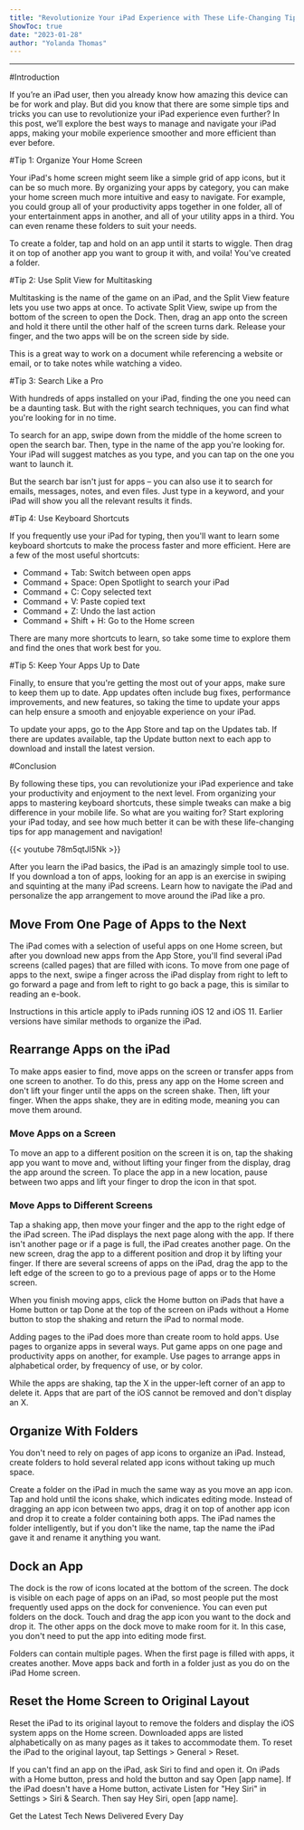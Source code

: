 ```yaml
---
title: "Revolutionize Your iPad Experience with These Life-Changing Tips for App Management and Navigation!"
ShowToc: true 
date: "2023-01-28"
author: "Yolanda Thomas"
---
```

*****
#Introduction

If you’re an iPad user, then you already know how amazing this device can be for work and play. But did you know that there are some simple tips and tricks you can use to revolutionize your iPad experience even further? In this post, we’ll explore the best ways to manage and navigate your iPad apps, making your mobile experience smoother and more efficient than ever before. 

#Tip 1: Organize Your Home Screen 

Your iPad's home screen might seem like a simple grid of app icons, but it can be so much more. By organizing your apps by category, you can make your home screen much more intuitive and easy to navigate. For example, you could group all of your productivity apps together in one folder, all of your entertainment apps in another, and all of your utility apps in a third. You can even rename these folders to suit your needs. 

To create a folder, tap and hold on an app until it starts to wiggle. Then drag it on top of another app you want to group it with, and voila! You've created a folder. 

#Tip 2: Use Split View for Multitasking 

Multitasking is the name of the game on an iPad, and the Split View feature lets you use two apps at once. To activate Split View, swipe up from the bottom of the screen to open the Dock. Then, drag an app onto the screen and hold it there until the other half of the screen turns dark. Release your finger, and the two apps will be on the screen side by side. 

This is a great way to work on a document while referencing a website or email, or to take notes while watching a video. 

#Tip 3: Search Like a Pro 

With hundreds of apps installed on your iPad, finding the one you need can be a daunting task. But with the right search techniques, you can find what you're looking for in no time. 

To search for an app, swipe down from the middle of the home screen to open the search bar. Then, type in the name of the app you're looking for. Your iPad will suggest matches as you type, and you can tap on the one you want to launch it. 

But the search bar isn't just for apps – you can also use it to search for emails, messages, notes, and even files. Just type in a keyword, and your iPad will show you all the relevant results it finds. 

#Tip 4: Use Keyboard Shortcuts 

If you frequently use your iPad for typing, then you'll want to learn some keyboard shortcuts to make the process faster and more efficient. Here are a few of the most useful shortcuts: 

- Command + Tab: Switch between open apps 
- Command + Space: Open Spotlight to search your iPad 
- Command + C: Copy selected text 
- Command + V: Paste copied text 
- Command + Z: Undo the last action 
- Command + Shift + H: Go to the Home screen 

There are many more shortcuts to learn, so take some time to explore them and find the ones that work best for you. 

#Tip 5: Keep Your Apps Up to Date 

Finally, to ensure that you're getting the most out of your apps, make sure to keep them up to date. App updates often include bug fixes, performance improvements, and new features, so taking the time to update your apps can help ensure a smooth and enjoyable experience on your iPad. 

To update your apps, go to the App Store and tap on the Updates tab. If there are updates available, tap the Update button next to each app to download and install the latest version. 

#Conclusion 

By following these tips, you can revolutionize your iPad experience and take your productivity and enjoyment to the next level. From organizing your apps to mastering keyboard shortcuts, these simple tweaks can make a big difference in your mobile life. So what are you waiting for? Start exploring your iPad today, and see how much better it can be with these life-changing tips for app management and navigation!

{{< youtube 78m5qtJI5Nk >}} 




After you learn the iPad basics, the iPad is an amazingly simple tool to use. If you download a ton of apps, looking for an app is an exercise in swiping and squinting at the many iPad screens. Learn how to navigate the iPad and personalize the app arrangement to move around the iPad like a pro.

 
##   Move From One Page of Apps to the Next  
 

The iPad comes with a selection of useful apps on one Home screen, but after you download new apps from the App Store, you'll find several iPad screens (called pages) that are filled with icons. To move from one page of apps to the next, swipe a finger across the iPad display from right to left to go forward a page and from left to right to go back a page, this is similar to reading an e-book.

 
Instructions in this article apply to iPads running iOS 12 and iOS 11. Earlier versions have similar methods to organize the iPad.
 
##   Rearrange Apps on the iPad  
 

To make apps easier to find, move apps on the screen or transfer apps from one screen to another. To do this, press any app on the Home screen and don't lift your finger until the apps on the screen shake. Then, lift your finger. When the apps shake, they are in editing mode, meaning you can move them around.

 
###   Move Apps on a Screen  
 

To move an app to a different position on the screen it is on, tap the shaking app you want to move and, without lifting your finger from the display, drag the app around the screen. To place the app in a new location, pause between two apps and lift your finger to drop the icon in that spot.

 
###   Move Apps to Different Screens  
 

Tap a shaking app, then move your finger and the app to the right edge of the iPad screen. The iPad displays the next page along with the app. If there isn't another page or if a page is full, the iPad creates another page. On the new screen, drag the app to a different position and drop it by lifting your finger. If there are several screens of apps on the iPad, drag the app to the left edge of the screen to go to a previous page of apps or to the Home screen.

 

When you finish moving apps, click the Home button on iPads that have a Home button or tap Done at the top of the screen on iPads without a Home button to stop the shaking and return the iPad to normal mode.

 

Adding pages to the iPad does more than create room to hold apps. Use pages to organize apps in several ways. Put game apps on one page and productivity apps on another, for example. Use pages to arrange apps in alphabetical order, by frequency of use, or by color.

 
While the apps are shaking, tap the X in the upper-left corner of an app to delete it. Apps that are part of the iOS cannot be removed and don't display an X.
 
##   Organize With Folders  
 

You don't need to rely on pages of app icons to organize an iPad. Instead, create folders to hold several related app icons without taking up much space.

 

Create a folder on the iPad in much the same way as you move an app icon. Tap and hold until the icons shake, which indicates editing mode. Instead of dragging an app icon between two apps, drag it on top of another app icon and drop it to create a folder containing both apps. The iPad names the folder intelligently, but if you don't like the name, tap the name the iPad gave it and rename it anything you want.

 
##   Dock an App  
 

The dock is the row of icons located at the bottom of the screen. The dock is visible on each page of apps on an iPad, so most people put the most frequently used apps on the dock for convenience. You can even put folders on the dock. Touch and drag the app icon you want to the dock and drop it. The other apps on the dock move to make room for it. In this case, you don't need to put the app into editing mode first.

 
Folders can contain multiple pages. When the first page is filled with apps, it creates another. Move apps back and forth in a folder just as you do on the iPad Home screen.
 
##   Reset the Home Screen to Original Layout  
 

Reset the iPad to its original layout to remove the folders and display the iOS system apps on the Home screen. Downloaded apps are listed alphabetically on as many pages as it takes to accommodate them. To reset the iPad to the original layout, tap Settings > General > Reset.

 
If you can't find an app on the iPad, ask Siri to find and open it. On iPads with a Home button, press and hold the button and say Open [app name]. If the iPad doesn't have a Home button, activate Listen for "Hey Siri" in Settings > Siri & Search. Then say Hey Siri, open [app name].
 

Get the Latest Tech News Delivered Every Day




